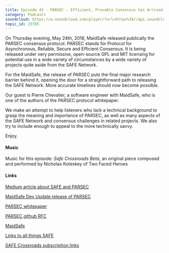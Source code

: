 ```yaml
---
title: Episode 43 - PARSEC - Efficient, Provable Consensus has Arrived, with Pierre Chevalier
category: Podcasts
soundcloud: https://w.soundcloud.com/player/?url=https%3A//api.soundcloud.com/tracks/449175531
topic_id: 23705
---
```

On Thursday evening, May 24th, 2018, MaidSafe released publically the PARSEC consensus protocol. PARSEC stands for Protocol for Asynchronous, Reliable, Secure and Efficient Consensus. It is being released under very permissive, open-source GPL and MIT licensing for potential use in a wide variety of circumstances by a wide variety of projects quite aside from the SAFE Network. 

For the MaidSafe, the release of PARSEC puts the final major research barrier behind it, opening the door for a straightforward path to releasing the SAFE Network. More accurate timelines should now become possible.

Our guest is Pierre Chevalier, a software engineer with MaidSafe, who is one of the authors of the PARSEC protocol whitepaper. 

We make an attempt to help listeners who lack a technical background to grasp the meaning and importance of PARSEC, as well as many aspects of the SAFE Network and consensus challenges in related projects. We also try to include enough to appeal to the more technically savvy.

Enjoy.

#### Music

Music for this episode: *Safe Crossroads Beta*, an original piece composed and performed by Nicholas Koteskey of Two Faced Heroes

#### Links

[Medium article about SAFE and PARSEC](https://medium.com/safenetwork/parsec-a-paradigm-shift-for-asynchronous-and-permissionless-consensus-e312d721f9d8)

[MaidSafe Dev Update release of PARSEC](https://safenetforum.org/t/maidsafe-dev-update-may-24-2018-introducing-parsec/23647)

[PARSEC whitepaper](http://docs.maidsafe.net/Whitepapers/pdf/PARSEC.pdf)

[PARSEC github RFC](https://github.com/maidsafe/rfcs/blob/master/text/0049-parsec/0049-parsec.md)

[MaidSafe](http://maidsafe.net)

[Links to all things SAFE](https://safenetwork.org/)

[SAFE Crossroads subscription links](https://safecrossroads.net/subscribe/)
